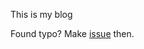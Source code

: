 This is my blog

Found typo? Make [issue](https://github.com/vitonsky/blog/issues/new/choose) then.
